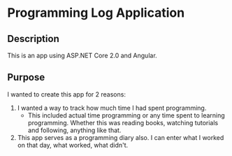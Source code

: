 # Programming Log Application

## Description
This is an app using ASP.NET Core 2.0 and Angular.

## Purpose
I wanted to create this app for 2 reasons:
1. I wanted a way to track how much time I had spent programming.
    * This included actual time programming or any time spent to learning programming.
    Whether this was reading books, watching tutorials and following, anything like that.
2. This app serves as a programming diary also. I can enter what I worked on that day, what worked, what didn't.
